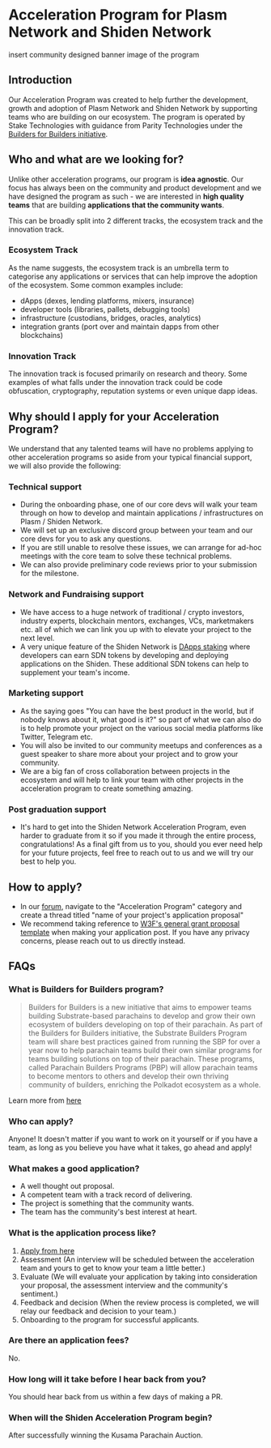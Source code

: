 # Acceleration Program for Plasm Network and Shiden Network

insert community designed banner image of the program

## Introduction

Our Acceleration Program was created to help further the development, growth and adoption of Plasm Network and Shiden Network by supporting teams who are building on our ecosystem. The program is operated by Stake Technologies with guidance from Parity Technologies under the [Builders for Builders initiative](https://www.parity.io/substrate-builders-program-update-builders-for-builders/).

## Who and what are we looking for?

Unlike other acceleration programs, our program is **idea agnostic**. Our focus has always been on the community and product development and we have designed the program as such - we are interested in **high quality teams** that are building **applications that the community wants**.

This can be broadly split into 2 different tracks, the ecosystem track and the innovation track.

### Ecosystem Track

As the name suggests, the ecosystem track is an umbrella term to categorise any applications or services that can help improve the adoption of the ecosystem. Some common examples include:

- dApps (dexes, lending platforms, mixers, insurance)
- developer tools (libraries, pallets, debugging tools)
- infrastructure (custodians, bridges, oracles, analytics)
- integration grants (port over and maintain dapps from other blockchains)

### Innovation Track

The innovation track is focused primarily on research and theory. Some examples of what falls under the innovation track could be code obfuscation, cryptography, reputation systems or even unique dapp ideas.

## Why should I apply for your Acceleration Program?

We understand that any talented teams will have no problems applying to other acceleration programs so aside from your typical financial support, we will also provide the following:

### Technical support

- During the onboarding phase, one of our core devs will walk your team through on how to develop and maintain applications / infrastructures on Plasm / Shiden Network.
- We will set up an exclusive discord group between your team and our core devs for you to ask any questions.
- If you are still unable to resolve these issues, we can arrange for ad-hoc meetings with the core team to solve these technical problems.
- We can also provide preliminary code reviews prior to your submission for the milestone.

### Network and Fundraising support

- We have access to a huge network of traditional / crypto investors, industry experts, blockchain mentors, exchanges, VCs, marketmakers etc. all of which we can link you up with to elevate your project to the next level.
- A very unique feature of the Shiden Network is [DApps staking](https://docs.plasmnet.io/build/dapps-reward) where developers can earn SDN tokens by developing and deploying applications on the Shiden. These additional SDN tokens can help to supplement your team's income.
### Marketing support

- As the saying goes "You can have the best product in the world, but if nobody knows about it, what good is it?" so part of what we can also do is to help promote your project on the various social media platforms like Twitter, Telegram etc.
- You will also be invited to our community meetups and conferences as a guest speaker to share more about your project and to grow your community.
- We are a big fan of cross collaboration between projects in the ecosystem and will help to link your team with other projects in the acceleration program to create something amazing.

### Post graduation support

- It's hard to get into the Shiden Network Acceleration Program, even harder to graduate from it so if you made it through the entire process, congratulations! As a final gift from us to you, should you ever need help for your future projects, feel free to reach out to us and we will try our best to help you.

## How to apply?

- In our [forum](https://forum.plasmnet.io), navigate to the "Acceleration Program" category and create a thread titled "name of your project's application proposal"
- We recommend taking reference to [W3F's general grant proposal template](https://github.com/w3f/General-Grants-Program/blob/master/grants/grant_application_template.md) when making your application post. If you have any privacy concerns, please reach out to us directly instead.

## FAQs

### What is Builders for Builders program?

> Builders for Builders is a new initiative that aims to empower teams building Substrate-based parachains to develop and grow their own ecosystem of builders developing on top of their parachain. As part of the Builders for Builders initiative, the Substrate Builders Program team will share best practices gained from running the SBP for over a year now to help parachain teams build their own similar programs for teams building solutions on top of their parachain. These programs, called Parachain Builders Programs (PBP) will allow parachain teams to become mentors to others and develop their own thriving community of builders, enriching the Polkadot ecosystem as a whole.

Learn more from [here](https://www.parity.io/substrate-builders-program-update-builders-for-builders/)

### Who can apply?

Anyone! It doesn't matter if you want to work on it yourself or if you have a team, as long as you believe you have what it takes, go ahead and apply!

### What makes a good application?

- A well thought out proposal.
- A competent team with a track record of delivering.
- The project is something that the community wants.
- The team has the community's best interest at heart.

### What is the application process like?

1. [Apply from here](#how-to-apply)
2. Assessment (An interview will be scheduled between the acceleration team and yours to get to know your team a little better.)
3. Evaluate (We will evaluate your application by taking into consideration your proposal, the assessment interview and the community's sentiment.)
4. Feedback and decision (When the review process is completed, we will relay our feedback and decision to your team.)
5. Onboarding to the program for successful applicants.

### Are there an application fees?

No.

### How long will it take before I hear back from you?

You should hear back from us within a few days of making a PR.

### When will the Shiden Acceleration Program begin?

After successfully winning the Kusama Parachain Auction.
